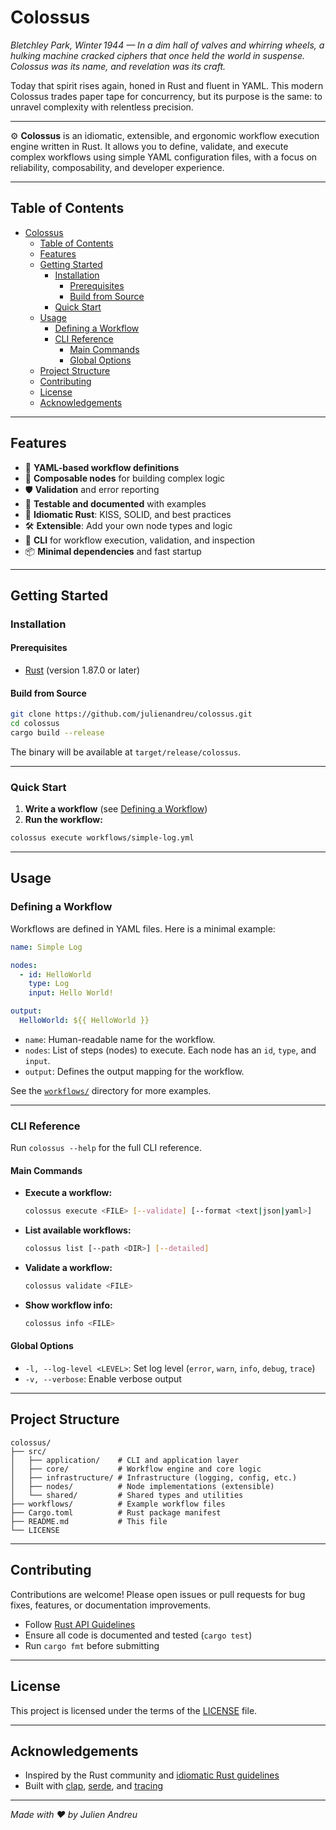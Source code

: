 # Colossus

_Bletchley Park, Winter 1944 — In a dim hall of valves and whirring wheels, a hulking machine cracked ciphers that once held the world in suspense. Colossus was its name, and revelation was its craft._

Today that spirit rises again, honed in Rust and fluent in YAML. This modern Colossus trades paper tape for concurrency, but its purpose is the same: to unravel complexity with relentless precision.

---

⚙️ **Colossus** is an idiomatic, extensible, and ergonomic workflow execution engine written in Rust. It allows you to define, validate, and execute complex workflows using simple YAML configuration files, with a focus on reliability, composability, and developer experience.

---

## Table of Contents

- [Colossus](#colossus)
  - [Table of Contents](#table-of-contents)
  - [Features](#features)
  - [Getting Started](#getting-started)
    - [Installation](#installation)
      - [Prerequisites](#prerequisites)
      - [Build from Source](#build-from-source)
    - [Quick Start](#quick-start)
  - [Usage](#usage)
    - [Defining a Workflow](#defining-a-workflow)
    - [CLI Reference](#cli-reference)
      - [Main Commands](#main-commands)
      - [Global Options](#global-options)
  - [Project Structure](#project-structure)
  - [Contributing](#contributing)
  - [License](#license)
  - [Acknowledgements](#acknowledgements)

---

## Features

- 📝 **YAML-based workflow definitions**
- 🧩 **Composable nodes** for building complex logic
- 🛡️ **Validation** and error reporting
- 🧪 **Testable and documented** with examples
- 🦀 **Idiomatic Rust**: KISS, SOLID, and best practices
- 🛠️ **Extensible**: Add your own node types and logic
- 🧰 **CLI** for workflow execution, validation, and inspection
- 📦 **Minimal dependencies** and fast startup

---

## Getting Started

### Installation

#### Prerequisites

- [Rust](https://www.rust-lang.org/tools/install) (version 1.87.0 or later)

#### Build from Source

```sh
git clone https://github.com/julienandreu/colossus.git
cd colossus
cargo build --release
```

The binary will be available at `target/release/colossus`.

---

### Quick Start

1. **Write a workflow** (see [Defining a Workflow](#defining-a-workflow))
2. **Run the workflow:**

```sh
colossus execute workflows/simple-log.yml
```

---

## Usage

### Defining a Workflow

Workflows are defined in YAML files. Here is a minimal example:

```yaml
name: Simple Log

nodes:
  - id: HelloWorld
    type: Log
    input: Hello World!

output:
  HelloWorld: ${{ HelloWorld }}
```

- `name`: Human-readable name for the workflow.
- `nodes`: List of steps (nodes) to execute. Each node has an `id`, `type`, and `input`.
- `output`: Defines the output mapping for the workflow.

See the [`workflows/`](workflows/) directory for more examples.

---

### CLI Reference

Run `colossus --help` for the full CLI reference.

#### Main Commands

- **Execute a workflow:**
  ```sh
  colossus execute <FILE> [--validate] [--format <text|json|yaml>]
  ```
- **List available workflows:**
  ```sh
  colossus list [--path <DIR>] [--detailed]
  ```
- **Validate a workflow:**
  ```sh
  colossus validate <FILE>
  ```
- **Show workflow info:**
  ```sh
  colossus info <FILE>
  ```

#### Global Options

- `-l, --log-level <LEVEL>`: Set log level (`error`, `warn`, `info`, `debug`, `trace`)
- `-v, --verbose`: Enable verbose output

---

## Project Structure

```
colossus/
├── src/
│   ├── application/    # CLI and application layer
│   ├── core/           # Workflow engine and core logic
│   ├── infrastructure/ # Infrastructure (logging, config, etc.)
│   ├── nodes/          # Node implementations (extensible)
│   └── shared/         # Shared types and utilities
├── workflows/          # Example workflow files
├── Cargo.toml          # Rust package manifest
├── README.md           # This file
└── LICENSE
```

---

## Contributing

Contributions are welcome! Please open issues or pull requests for bug fixes, features, or documentation improvements.

- Follow [Rust API Guidelines](https://rust-lang.github.io/api-guidelines/)
- Ensure all code is documented and tested (`cargo test`)
- Run `cargo fmt` before submitting

---

## License

This project is licensed under the terms of the [LICENSE](LICENSE) file.

---

## Acknowledgements

- Inspired by the Rust community and [idiomatic Rust guidelines](https://github.com/mre/idiomatic-rust)
- Built with [clap](https://github.com/clap-rs/clap), [serde](https://serde.rs/), and [tracing](https://github.com/tokio-rs/tracing)

---

*Made with ❤️ by Julien Andreu*
